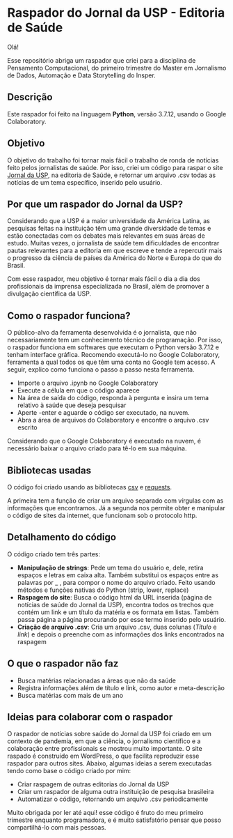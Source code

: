 # Raspador do Jornal da USP - Editoria de Saúde
Olá! 

Esse repositório abriga um raspador que criei para a disciplina de Pensamento Computacional, do primeiro trimestre do Master em Jornalismo de Dados, Automação e Data Storytelling do Insper. 

## Descrição

Este raspador foi feito na linguagem **Python**, versão 3.7.12, usando o Google Colaboratory. 

## Objetivo

O objetivo do trabalho foi tornar mais fácil o trabalho de ronda de notícias feito pelos jornalistas de saúde. Por isso, criei um código para raspar o site [Jornal da USP](https://jornal.usp.br), na editoria de Saúde, e retornar um arquivo .csv todas as notícias de um tema específico, inserido pelo usuário.

## Por que um raspador do Jornal da USP?

Considerando que a USP é a maior universidade da América Latina, as pesquisas feitas na instituição têm uma grande diversidade de temas e estão conectadas com os debates mais relevantes em suas áreas de estudo. Muitas vezes, o jornalista de saúde tem dificuldades de encontrar pautas relevantes para a editoria em que escreve e tende a repercutir mais o progresso da ciência de países da América do Norte e Europa do que do Brasil.

Com esse raspador, meu objetivo é tornar mais fácil o dia a dia dos profissionais da imprensa especializada no Brasil, além de promover a divulgação científica da USP.

## Como o raspador funciona?

O público-alvo da ferramenta desenvolvida é o jornalista, que não necessariamente tem um conhecimento técnico de programação. Por isso, o raspador funciona em softwares que executam o Python versão 3.7.12 e tenham interface gráfica. Recomendo executá-lo no Google Colaboratory, ferramenta a qual todos os que têm uma conta no Google tem acesso. A seguir, explico como funciona o passo a passo nesta ferramenta.

* Importe o arquivo .ipynb no Google Colaboratory
* Execute a célula em que o código aparece
* Na área de saída do código, responda à pergunta e insira um tema relativo à saúde que deseja pesquisar
* Aperte -enter e aguarde o código ser executado, na nuvem. 
* Abra a área de arquivos do Colaboratory e encontre o arquivo .csv escrito

Considerando que o Google Colaboratory é executado na nuvem, é necessário baixar o arquivo criado para tê-lo em sua máquina. 

## Bibliotecas usadas

O código foi criado usando as bibliotecas [csv](https://docs.python.org/3/library/csv.html) e [requests](https://docs.python-requests.org/en/latest/). 

A primeira tem a função de criar um arquivo separado com vírgulas com as informações que encontramos. Já a segunda nos permite obter e manipular o código de sites da internet, que funcionam sob o protocolo http.

## Detalhamento do código

O código criado tem três partes: 
* **Manipulação de strings**: Pede um tema do usuário e, dele, retira espaços e letras em caixa alta. Também substitui os espaços entre as palavras por _ , para compor o nome do arquivo criado. Feito usando métodos e funções nativas do Python (strip, lower, replace)
* **Raspagem do site**: Busca o código html da URL inserida (página de notícias de saúde do Jornal da USP), encontra todos os trechos que contém um link e um título da matéria e os formata em listas. Também passa página a página procurando por esse termo inserido pelo usuário.
* **Criação de arquivo .csv**: Cria um arquivo .csv, duas colunas (_Título_ e _link_) e depois o preenche com as informações dos links encontrados na raspagem

## O que o raspador não faz 
* Busca matérias relacionadas a áreas que não da saúde 
* Registra informações além de título e link, como autor e meta-descrição
* Busca matérias com mais de um ano

## Ideias para colaborar com o raspador
O raspador de notícias sobre saúde do Jornal da USP foi criado em um contexto de pandemia, em que a ciência, o jornalismo científico e a colaboração entre profissionais se mostrou muito importante. O site raspado é construído em WordPress, o que facilita reproduzir esse raspador para outros sites. Abaixo, algumas ideias a serem executadas tendo como base o código criado por mim: 
* Criar raspagem de outras editorias do Jornal da USP
* Criar um raspador de alguma outra instituição de pesquisa brasileira
* Automatizar o código, retornando um arquivo .csv periodicamente

Muito obrigada por ler até aqui! esse código é fruto do meu primeiro trimestre enquanto programadora, e é muito satisfatório pensar que posso compartilhá-lo com mais pessoas.
